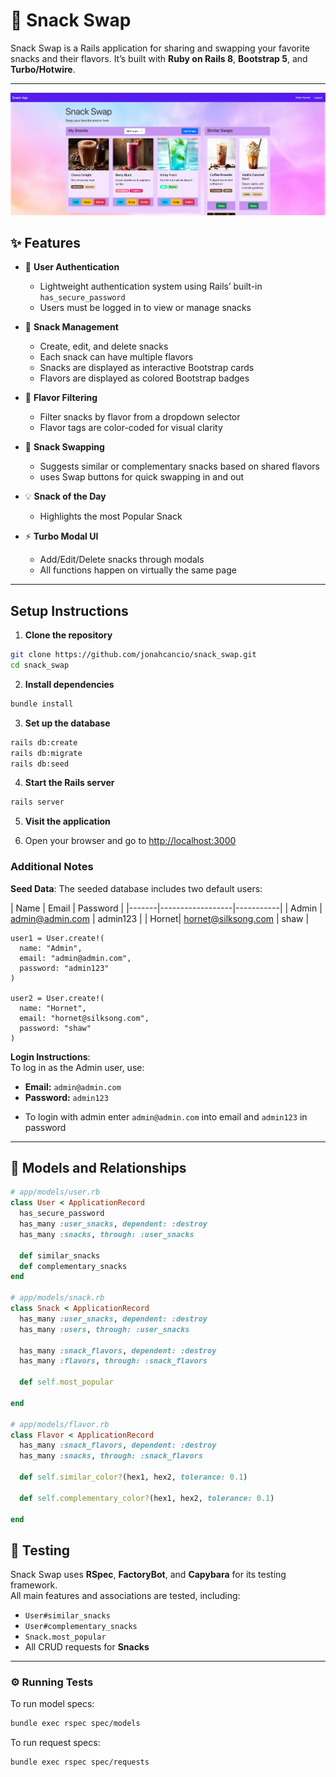 # 🍫 Snack Swap

Snack Swap is a Rails application for sharing and swapping your favorite snacks and their flavors. 
It’s built with **Ruby on Rails 8**, **Bootstrap 5**, and **Turbo/Hotwire**.

---

![sample-img.png](sample-img.png)

## ✨ Features

- 👤 **User Authentication**
    - Lightweight authentication system using Rails’ built-in `has_secure_password`
    - Users must be logged in to view or manage snacks

- 🍭 **Snack Management**
    - Create, edit, and delete snacks
    - Each snack can have multiple flavors
    - Snacks are displayed as interactive Bootstrap cards
    - Flavors are displayed as colored Bootstrap badges

- 🎨 **Flavor Filtering**
    - Filter snacks by flavor from a dropdown selector
    - Flavor tags are color-coded for visual clarity

- 🔄 **Snack Swapping**
    - Suggests similar or complementary snacks based on shared flavors
    - uses Swap buttons for quick swapping in and out

- 💡 **Snack of the Day**
    - Highlights the most Popular Snack

- ⚡ **Turbo Modal UI**
    - Add/Edit/Delete snacks through modals
    - All functions happen on virtually the same page

---
## Setup Instructions

1. **Clone the repository**
```bash
git clone https://github.com/jonahcancio/snack_swap.git
cd snack_swap
```

2. **Install dependencies**

```bash
bundle install
```

3. **Set up the database**

```bash
rails db:create
rails db:migrate
rails db:seed
```

4. **Start the Rails server**
```bash
rails server
```
5. **Visit the application**

6. Open your browser and go to [http://localhost:3000](http://localhost:3000)

### Additional Notes
**Seed Data**: The seeded database includes two default users:

  | Name  | Email              | Password   |
    |-------|------------------|-----------|
  | Admin | admin@admin.com   | admin123  |
  | Hornet| hornet@silksong.com | shaw      |

```
user1 = User.create!(
  name: "Admin",
  email: "admin@admin.com",
  password: "admin123"
)

user2 = User.create!(
  name: "Hornet",
  email: "hornet@silksong.com",
  password: "shaw"
)
```
**Login Instructions**:  
  To log in as the Admin user, use:
  - **Email:** `admin@admin.com`
  - **Password:** `admin123`


* To login with admin enter `admin@admin.com` into email and `admin123` in password

---

## 🧩 Models and Relationships

```ruby
# app/models/user.rb
class User < ApplicationRecord
  has_secure_password
  has_many :user_snacks, dependent: :destroy
  has_many :snacks, through: :user_snacks
  
  def similar_snacks
  def complementary_snacks
end

# app/models/snack.rb
class Snack < ApplicationRecord
  has_many :user_snacks, dependent: :destroy
  has_many :users, through: :user_snacks

  has_many :snack_flavors, dependent: :destroy
  has_many :flavors, through: :snack_flavors

  def self.most_popular

end

# app/models/flavor.rb
class Flavor < ApplicationRecord
  has_many :snack_flavors, dependent: :destroy
  has_many :snacks, through: :snack_flavors
  
  def self.similar_color?(hex1, hex2, tolerance: 0.1)

  def self.complementary_color?(hex1, hex2, tolerance: 0.1)

end
```

## 🧪 Testing

Snack Swap uses **RSpec**, **FactoryBot**, and **Capybara** for its testing framework.  
All main features and associations are tested, including:

- `User#similar_snacks`
- `User#complementary_snacks`
- `Snack.most_popular`
- All CRUD requests for **Snacks**

---

### ⚙️ Running Tests

To run model specs:

```bash
bundle exec rspec spec/models
```

To run request specs:

```bash
bundle exec rspec spec/requests
```


